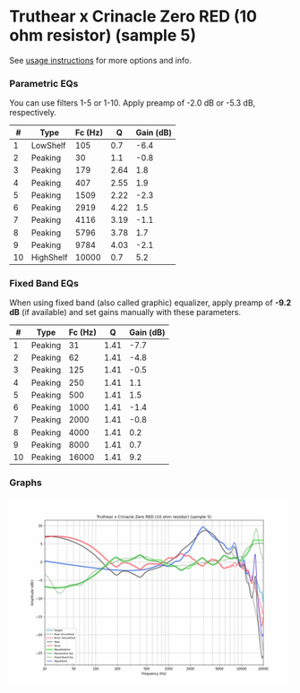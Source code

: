 # Truthear x Crinacle Zero RED (10 ohm resistor) (sample 5)
See [usage instructions](https://github.com/jaakkopasanen/AutoEq#usage) for more options and info.

### Parametric EQs
You can use filters 1-5 or 1-10. Apply preamp of -2.0 dB or -5.3 dB, respectively.

|   # | Type      |   Fc (Hz) |    Q |   Gain (dB) |
|-----|-----------|-----------|------|-------------|
|   1 | LowShelf  |       105 | 0.7  |        -6.4 |
|   2 | Peaking   |        30 | 1.1  |        -0.8 |
|   3 | Peaking   |       179 | 2.64 |         1.8 |
|   4 | Peaking   |       407 | 2.55 |         1.9 |
|   5 | Peaking   |      1509 | 2.22 |        -2.3 |
|   6 | Peaking   |      2919 | 4.22 |         1.5 |
|   7 | Peaking   |      4116 | 3.19 |        -1.1 |
|   8 | Peaking   |      5796 | 3.78 |         1.7 |
|   9 | Peaking   |      9784 | 4.03 |        -2.1 |
|  10 | HighShelf |     10000 | 0.7  |         5.2 |

### Fixed Band EQs
When using fixed band (also called graphic) equalizer, apply preamp of **-9.2 dB** (if available) and set gains manually with these parameters.

|   # | Type    |   Fc (Hz) |    Q |   Gain (dB) |
|-----|---------|-----------|------|-------------|
|   1 | Peaking |        31 | 1.41 |        -7.7 |
|   2 | Peaking |        62 | 1.41 |        -4.8 |
|   3 | Peaking |       125 | 1.41 |        -0.5 |
|   4 | Peaking |       250 | 1.41 |         1.1 |
|   5 | Peaking |       500 | 1.41 |         1.5 |
|   6 | Peaking |      1000 | 1.41 |        -1.4 |
|   7 | Peaking |      2000 | 1.41 |        -0.8 |
|   8 | Peaking |      4000 | 1.41 |         0.2 |
|   9 | Peaking |      8000 | 1.41 |         0.7 |
|  10 | Peaking |     16000 | 1.41 |         9.2 |

### Graphs
![](./Truthear%20x%20Crinacle%20Zero%20RED%20(10%20ohm%20resistor)%20(sample%205).png)
